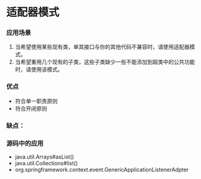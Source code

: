 # 适配器模式

### 应用场景

1. 当希望使用某些现有类，单其接口与你的其他代码不兼容时，请使用适配器模式。
2. 当希望重用几个现有的子类，这些子类缺少一些不能添加到超类中的公共功能时，请使用该模式。

### 优点

- 符合单一职责原则
- 符合开闭原则

### 缺点：



### 源码中的应用

- java.util.Arrays#asList()
- java.util.Collections#list()
- org.springframework.context.event.GenericApplicationListenerAdpter

